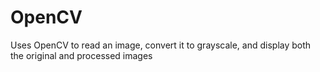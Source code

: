 # OpenCV
Uses OpenCV to read an image, convert it to grayscale, and display both the original and processed images
